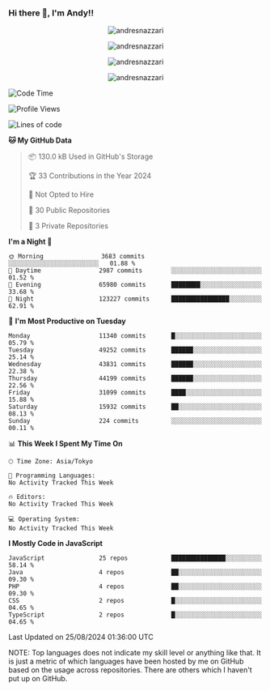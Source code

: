### Hi there 👋, I'm Andy!!

<p align="center" >
  <img src="https://github-profile-trophy.vercel.app/?username=AndresNazzari&theme=dracula&column=-1" alt="andresnazzari"/>
</p>

<p align="center">
  <img  src="https://github-readme-stats.vercel.app/api?username=AndresNazzari&count_private=true&show_icons=true&theme=dracula" alt="andresnazzari"/>
</p>
<p align="center">
  <img  src="https://github-readme-stats.vercel.app/api/top-langs/?username=AndresNazzari&layout=compact" alt="andresnazzari"/>
</p>
<p align="center" >
  <img src="https://github-readme-stats.vercel.app/api/wakatime?username=AndresNazzari" alt="andresnazzari"/>
</p>

<!--START_SECTION:waka-->
![Code Time](http://img.shields.io/badge/Code%20Time-966%20hrs%209%20mins-blue)

![Profile Views](http://img.shields.io/badge/Profile%20Views-17-blue)

![Lines of code](https://img.shields.io/badge/From%20Hello%20World%20I%27ve%20Written-40.9%20million%20lines%20of%20code-blue)

**🐱 My GitHub Data** 

> 📦 130.0 kB Used in GitHub's Storage 
 > 
> 🏆 33 Contributions in the Year 2024
 > 
> 🚫 Not Opted to Hire
 > 
> 📜 30 Public Repositories 
 > 
> 🔑 3 Private Repositories 
 > 
**I'm a Night 🦉** 

```text
🌞 Morning                3683 commits        ░░░░░░░░░░░░░░░░░░░░░░░░░   01.88 % 
🌆 Daytime                2987 commits        ░░░░░░░░░░░░░░░░░░░░░░░░░   01.52 % 
🌃 Evening                65980 commits       ████████░░░░░░░░░░░░░░░░░   33.68 % 
🌙 Night                  123227 commits      ████████████████░░░░░░░░░   62.91 % 
```
📅 **I'm Most Productive on Tuesday** 

```text
Monday                   11340 commits       █░░░░░░░░░░░░░░░░░░░░░░░░   05.79 % 
Tuesday                  49252 commits       ██████░░░░░░░░░░░░░░░░░░░   25.14 % 
Wednesday                43831 commits       ██████░░░░░░░░░░░░░░░░░░░   22.38 % 
Thursday                 44199 commits       ██████░░░░░░░░░░░░░░░░░░░   22.56 % 
Friday                   31099 commits       ████░░░░░░░░░░░░░░░░░░░░░   15.88 % 
Saturday                 15932 commits       ██░░░░░░░░░░░░░░░░░░░░░░░   08.13 % 
Sunday                   224 commits         ░░░░░░░░░░░░░░░░░░░░░░░░░   00.11 % 
```


📊 **This Week I Spent My Time On** 

```text
🕑︎ Time Zone: Asia/Tokyo

💬 Programming Languages: 
No Activity Tracked This Week

🔥 Editors: 
No Activity Tracked This Week

💻 Operating System: 
No Activity Tracked This Week
```

**I Mostly Code in JavaScript** 

```text
JavaScript               25 repos            ███████████████░░░░░░░░░░   58.14 % 
Java                     4 repos             ██░░░░░░░░░░░░░░░░░░░░░░░   09.30 % 
PHP                      4 repos             ██░░░░░░░░░░░░░░░░░░░░░░░   09.30 % 
CSS                      2 repos             █░░░░░░░░░░░░░░░░░░░░░░░░   04.65 % 
TypeScript               2 repos             █░░░░░░░░░░░░░░░░░░░░░░░░   04.65 % 
```




 Last Updated on 25/08/2024 01:36:00 UTC
<!--END_SECTION:waka-->

NOTE: Top languages does not indicate my skill level or anything like that. It is just a metric of which languages have been hosted by me on GitHub based on the usage across repositories. There are others which I haven't put up on GitHub.

<!-- Here are some ideas to get you started:

-   🔭 I’m currently working on ...
-   🌱 I’m currently learning ...
-   👯 I’m looking to collaborate on ...
-   🤔 I’m looking for help with ...
-   💬 Ask me about ...
-   📫 How to reach me: ...
-   😄 Pronouns: ...
-   ⚡ Fun fact: ... -->
